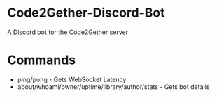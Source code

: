 # Code2Gether-Discord-Bot
A Discord bot for the Code2Gether server

# Commands
- ping/pong - Gets WebSocket Latency
- about/whoami/owner/uptime/library/author/stats - Gets bot details